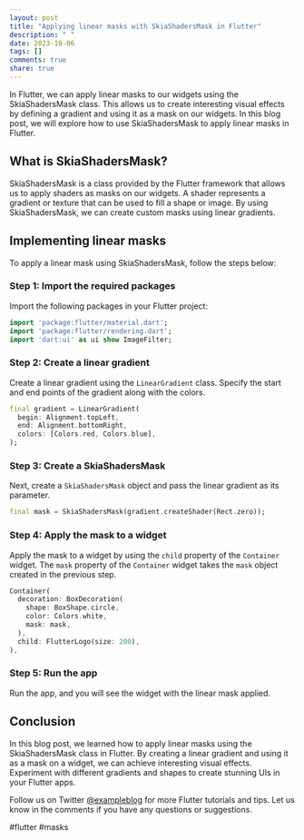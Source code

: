 ```yaml
---
layout: post
title: "Applying linear masks with SkiaShadersMask in Flutter"
description: " "
date: 2023-10-06
tags: []
comments: true
share: true
---
```


In Flutter, we can apply linear masks to our widgets using the SkiaShadersMask class. This allows us to create interesting visual effects by defining a gradient and using it as a mask on our widgets. In this blog post, we will explore how to use SkiaShadersMask to apply linear masks in Flutter.

## What is SkiaShadersMask?

SkiaShadersMask is a class provided by the Flutter framework that allows us to apply shaders as masks on our widgets. A shader represents a gradient or texture that can be used to fill a shape or image. By using SkiaShadersMask, we can create custom masks using linear gradients.

## Implementing linear masks

To apply a linear mask using SkiaShadersMask, follow the steps below:

### Step 1: Import the required packages

Import the following packages in your Flutter project:

```dart
import 'package:flutter/material.dart';
import 'package:flutter/rendering.dart';
import 'dart:ui' as ui show ImageFilter;
```

### Step 2: Create a linear gradient

Create a linear gradient using the `LinearGradient` class. Specify the start and end points of the gradient along with the colors.

```dart
final gradient = LinearGradient(
  begin: Alignment.topLeft,
  end: Alignment.bottomRight,
  colors: [Colors.red, Colors.blue],
);
```

### Step 3: Create a SkiaShadersMask

Next, create a `SkiaShadersMask` object and pass the linear gradient as its parameter.

```dart
final mask = SkiaShadersMask(gradient.createShader(Rect.zero));
```

### Step 4: Apply the mask to a widget

Apply the mask to a widget by using the `child` property of the `Container` widget. The `mask` property of the `Container` widget takes the `mask` object created in the previous step.

```dart
Container(
  decoration: BoxDecoration(
    shape: BoxShape.circle,
    color: Colors.white,
    mask: mask,
  ),
  child: FlutterLogo(size: 200),
),
```

### Step 5: Run the app

Run the app, and you will see the widget with the linear mask applied.

## Conclusion

In this blog post, we learned how to apply linear masks using the SkiaShadersMask class in Flutter. By creating a linear gradient and using it as a mask on a widget, we can achieve interesting visual effects. Experiment with different gradients and shapes to create stunning UIs in your Flutter apps.

Follow us on Twitter [@exampleblog](https://twitter.com/exampleblog) for more Flutter tutorials and tips. Let us know in the comments if you have any questions or suggestions.

#flutter #masks
